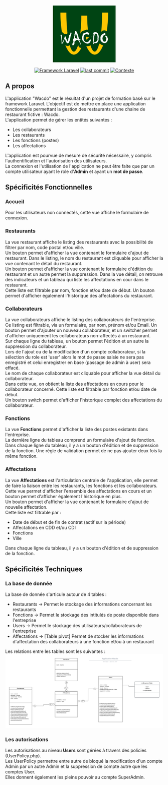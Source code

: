 <p align="center"><a href="https://www.wacdo.atelier-zeppleen.fr" target="_blank"><img src="public/img/wacdo_logo.jpg" width="200" alt="Laravel Logo"></a></p>

<p align="center">
<a href=""><img src="https://img.shields.io/badge/Framework-Laravel_11-red" alt="Framework Laravel"></a>
<a href=""><img src="https://img.shields.io/github/last-commit/rberail-git/wacdo" alt="last commit"></a>
<a href=""><img src="https://img.shields.io/badge/Contexte-Formation%20Laravel-blue" alt="Contexte"></a>
</p>

## A propos

L'application "Wacdo" est le résultat d'un projet de formation basé sur le framework Laravel. L'objectif est de mettre en place une application fonctionnelle permettant la gestion des restaurants d'une chaine de restaurant fictive : Wacdo.  
L'application permet de gérer les entités suivantes :

- Les collaborateurs
- Les restaurants
- Les fonctions (postes)
- Les affectations

L'application est pourvue de mesure de sécurité nécessaire, y compris l'authentification et l'autorisation des utilisateurs.  
La connexion et l'utilisation de l'application ne peut être faite que par un compte utilisateur ayant le role d'**Admin** et ayant un **mot de passe**.

## Spécificités Fonctionnelles
### Accueil
Pour les utilisateurs non connectés, cette vue affiche le formulaire de connexion.
### Restaurants
La vue restaurant affiche le listing des restaurants avec la possibilité de filtrer par nom, code postal et/ou ville.  
Un bouton permet d'afficher la vue contenant le formulaire d'ajout de restaurant.
Dans le listing, le nom du restaurant est cliquable pour afficher la vue contenant le détail du restaurant.  
Un bouton permet d'afficher la vue contenant le formulaire d'édition du restaurant et un autre permet la suppression.
Dans la vue détail, on retrouve des indicateurs et un tableau qui liste les affectations en cour dans le restaurant.  
Cette liste est filtrable par nom, fonction et/ou date de début. Un bouton permet d'afficher également l'historique des affectations du restaurant.
### Collaborateurs
La vue collaborateurs affiche le listing des collaborateurs de l'entreprise.  
Ce listing est filtrable, via un formulaire, par nom, prénom et/ou Email.
Un bouton permet d'ajouter un nouveau collaborateur, et un switcher permet d'afficher uniquement les collaborateurs non-affectés à un restaurant.  
Sur chaque ligne du tableau, un bouton permet l'édition et un autre la suppression du collaborateur.  
Lors de l'ajout ou de la modification d'un compte collaborateur, si la sélection du role est 'user' alors le mot de passe saisie ne sera pas enregistré et celui enregistrer en base (passage de admin à user) sera effacé.  
Le nom de chaque collaborateur est cliquable pour afficher la vue détail du collaborateur.  
Dans cette vue, on obtient la liste des affectations en cours pour le collaborateur concerné. Cette liste est filtrable par fonction et/ou date de début.  
Un bouton switch permet d'afficher l'historique complet des affectations du collaborateur.
### Fonctions
La vue **Fonctions** permet d'afficher la liste des postes existants dans l'entreprise.  
La dernière ligne du tableau comprend un formulaire d'ajout de fonction. Dans chaque ligne du tableau, il y a un bouton d'édition et de suppression de la fonction.
Une règle de validation permet de ne pas ajouter deux fois la même fonction.
### Affectations
La vue **Affectations** est l'articulation centrale de l'application, elle permet de faire la liaison entre les restaurants, les fonctions et les collaborateurs.  
Cette vue permet d'afficher l'ensemble des affectations en cours et un bouton permet d'afficher également l'historique en plus.  
Un bouton permet d'afficher la vue contenant le formulaire d'ajout de nouvelle affectation.  
Cette liste est filtrable par :  
- Date de début et de fin de contrat (actif sur la période)
- Affectations en CDD et/ou CDI
- Fonctions
- Ville
  
Dans chaque ligne du tableau, il y a un bouton d'édition et de suppression de la fonction.

## Spécificités Techniques

### La base de donnée

La base de donnée s'articule autour de 4 tables :  
- Restaurants -> Permet le stockage des informations concernant les restaurants
- Fonctions -> Permet le stockage des intitulés de poste disponible dans l'entreprise
- Users -> Permet le stockage des utilisateurs/collaborateurs de l'entreprise
- Affectations -> [Table pivot] Permet de stocker les informations d'affectation des collaborateurs à une fonction et/ou à un restaurant

Les relations entre les tables sont les suivantes :  
<img src="public/img/Diagramme UML.svg" alt="Laravel Logo">


### Les autorisations

Les autorisations au niveau **Users** sont gérées à travers des policies (UserPolicy.php).  
Les UserPolicy permettre entre autre de bloqué la modification d'un compte Admin par un autre Admin et la suppression de compte autre que les comptes User.  
Elles donnent également les pleins pouvoir au compte SuperAdmin.  






